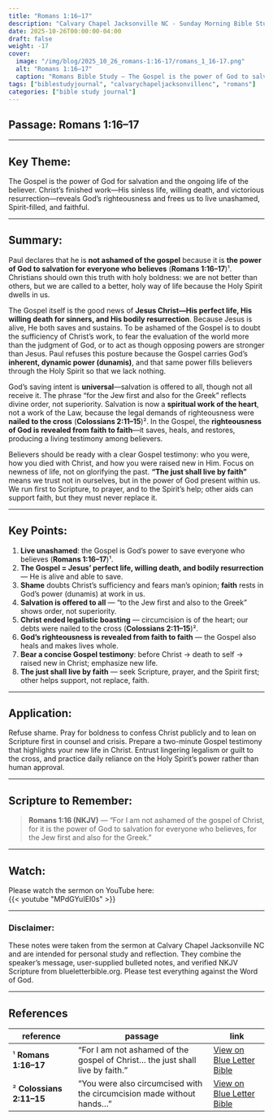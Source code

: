 ```yaml
---
title: "Romans 1:16–17"
description: "Calvary Chapel Jacksonville NC - Sunday Morning Bible Study for 10/26/2025"
date: 2025-10-26T00:00:00-04:00
draft: false
weight: -17
cover:
  image: "/img/blog/2025_10_26_romans-1:16-17/romans_1_16-17.png"
  alt: "Romans 1:16–17"
  caption: "Romans Bible Study – The Gospel is the power of God to salvation"
tags: ["biblestudyjournal", "calvarychapeljacksonvillenc", "romans"]
categories: ["bible study journal"]
---
```


## Passage: Romans 1:16–17

***

## Key Theme:
The Gospel is the power of God for salvation and the ongoing life of the believer. Christ’s finished work—His sinless life, willing death, and victorious resurrection—reveals God’s righteousness and frees us to live unashamed, Spirit-filled, and faithful.

***

## Summary:
Paul declares that he is **not ashamed of the gospel** because it is **the power of God to salvation for everyone who believes** (**Romans 1:16–17**)¹. Christians should own this truth with holy boldness: we are not better than others, but we are called to a better, holy way of life because the Holy Spirit dwells in us.

The Gospel itself is the good news of **Jesus Christ—His perfect life, His willing death for sinners, and His bodily resurrection**. Because Jesus is alive, He both saves and sustains. To be ashamed of the Gospel is to doubt the sufficiency of Christ’s work, to fear the evaluation of the world more than the judgment of God, or to act as though opposing powers are stronger than Jesus. Paul refuses this posture because the Gospel carries God’s **inherent, dynamic power (dunamis)**, and that same power fills believers through the Holy Spirit so that we lack nothing.

God’s saving intent is **universal**—salvation is offered to all, though not all receive it. The phrase “for the Jew first and also for the Greek” reflects divine order, not superiority. Salvation is now a **spiritual work of the heart**, not a work of the Law, because the legal demands of righteousness were **nailed to the cross** (**Colossians 2:11–15**)². In the Gospel, the **righteousness of God is revealed from faith to faith**—it saves, heals, and restores, producing a living testimony among believers.

Believers should be ready with a clear Gospel testimony: who you were, how you died with Christ, and how you were raised new in Him. Focus on newness of life, not on glorifying the past. **“The just shall live by faith”** means we trust not in ourselves, but in the power of God present within us. We run first to Scripture, to prayer, and to the Spirit’s help; other aids can support faith, but they must never replace it.

***

## Key Points:
1. **Live unashamed**: the Gospel is God’s power to save everyone who believes (**Romans 1:16–17**)¹.  
2. **The Gospel = Jesus’ perfect life, willing death, and bodily resurrection** — He is alive and able to save.  
3. **Shame** doubts Christ’s sufficiency and fears man’s opinion; **faith** rests in God’s power (dunamis) at work in us.  
4. **Salvation is offered to all** — “to the Jew first and also to the Greek” shows order, not superiority.  
5. **Christ ended legalistic boasting** — circumcision is of the heart; our debts were nailed to the cross (**Colossians 2:11–15**)².  
6. **God’s righteousness is revealed from faith to faith** — the Gospel also heals and makes lives whole.  
7. **Bear a concise Gospel testimony**: before Christ → death to self → raised new in Christ; emphasize new life.  
8. **The just shall live by faith** — seek Scripture, prayer, and the Spirit first; other helps support, not replace, faith.

***

## Application:
Refuse shame. Pray for boldness to confess Christ publicly and to lean on Scripture first in counsel and crisis. Prepare a two-minute Gospel testimony that highlights your new life in Christ. Entrust lingering legalism or guilt to the cross, and practice daily reliance on the Holy Spirit’s power rather than human approval.

***

## Scripture to Remember:
> **Romans 1:16 (NKJV)** — “For I am not ashamed of the gospel of Christ, for it is the power of God to salvation for everyone who believes, for the Jew first and also for the Greek.”

***

## Watch:
Please watch the sermon on YouTube here:  
{{< youtube "MPdGYuIEI0s" >}}

***

### Disclaimer:
These notes were taken from the sermon at Calvary Chapel Jacksonville NC and are intended for personal study and reflection. They combine the speaker’s message, user-supplied bulleted notes, and verified NKJV Scripture from blueletterbible.org. Please test everything against the Word of God.

***

## References

| reference | passage | link |
|-----------|----------|------|
| ¹ **Romans 1:16–17** | “For I am not ashamed of the gospel of Christ… the just shall live by faith.” | [View on Blue Letter Bible](https://www.blueletterbible.org/nkjv/rom/1/16-17/) |
| ² **Colossians 2:11–15** | “You were also circumcised with the circumcision made without hands…” | [View on Blue Letter Bible](https://www.blueletterbible.org/nkjv/col/2/11-15/) |